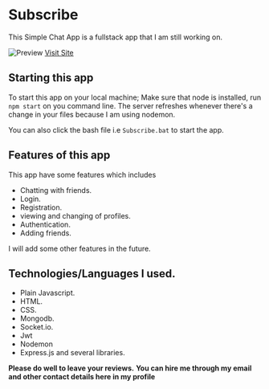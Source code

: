 # Subscribe
This Simple Chat App is a fullstack app that I am still working on.

![Preview](https://chuksjohnleo.github.io/images/chatapp.png)
[Visit Site](https://subscribe-i9vr.onrender.com/)

## Starting this app
To start this app on your local machine;
Make sure that node is installed, run 
`npm start` on you command line. The server refreshes whenever there's 
a change in your files because I am using nodemon.

You can also click the bash file i.e `Subscribe.bat` to start the app.

## Features of this app
This app have some features which includes

* Chatting with friends.
* Login.
* Registration.
* viewing and changing of profiles.
* Authentication.
* Adding friends.

I will add some other features in the future.


## Technologies/Languages I used.

* Plain Javascript.
* HTML.
* CSS.
* Mongodb.
* Socket.io.
* Jwt
* Nodemon
* Express.js and several libraries.

**Please do well to leave your reviews.**
**You can hire me through my email and other contact details here in my profile**
